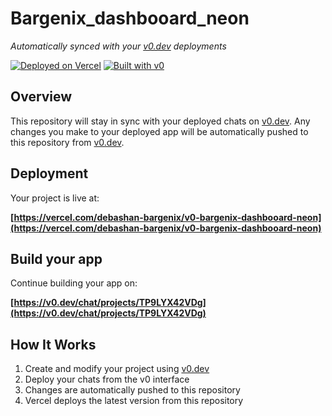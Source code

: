 # Bargenix_dashbooard_neon

*Automatically synced with your [v0.dev](https://v0.dev) deployments*

[![Deployed on Vercel](https://img.shields.io/badge/Deployed%20on-Vercel-black?style=for-the-badge&logo=vercel)](https://vercel.com/debashan-bargenix/v0-bargenix-dashbooard-neon)
[![Built with v0](https://img.shields.io/badge/Built%20with-v0.dev-black?style=for-the-badge)](https://v0.dev/chat/projects/TP9LYX42VDg)

## Overview

This repository will stay in sync with your deployed chats on [v0.dev](https://v0.dev).
Any changes you make to your deployed app will be automatically pushed to this repository from [v0.dev](https://v0.dev).

## Deployment

Your project is live at:

**[https://vercel.com/debashan-bargenix/v0-bargenix-dashbooard-neon](https://vercel.com/debashan-bargenix/v0-bargenix-dashbooard-neon)**

## Build your app

Continue building your app on:

**[https://v0.dev/chat/projects/TP9LYX42VDg](https://v0.dev/chat/projects/TP9LYX42VDg)**

## How It Works

1. Create and modify your project using [v0.dev](https://v0.dev)
2. Deploy your chats from the v0 interface
3. Changes are automatically pushed to this repository
4. Vercel deploys the latest version from this repository
